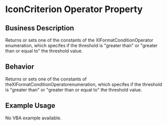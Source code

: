 # IconCriterion Operator Property

## Business Description
Returns or sets one of the constants of the XlFormatConditionOperator enumeration, which specifes if the threshold is "greater than" or "greater than or equal to" the threshold value.

## Behavior
Returns or sets one of the constants of theXlFormatConditionOperatorenumeration, which specifes if the threshold is "greater than" or "greater than or equal to" the threshold value.

## Example Usage
No VBA example available.